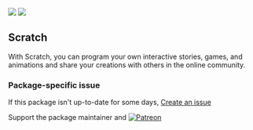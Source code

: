 [![](https://img.shields.io/chocolatey/v/scratch?color=green&label=scratch)](https://chocolatey.org/packages/scratch) [![](https://img.shields.io/chocolatey/dt/scratch)](https://chocolatey.org/packages/scratch)

## Scratch
With Scratch, you can program your own interactive stories, games, and animations 
and share your creations with others in the online community.

### Package-specific issue
If this package isn't up-to-date for some days, [Create an issue](https://github.com/tunisiano187/Chocolatey-packages/issues/new/choose)

Support the package maintainer and [![Patreon](https://cdn.jsdelivr.net/gh/tunisiano187/Chocolatey-packages@d15c4e19c709e7148588d4523ffc6dd3cd3c7e5e/icons/patreon.png)](https://www.patreon.com/tunisiano)